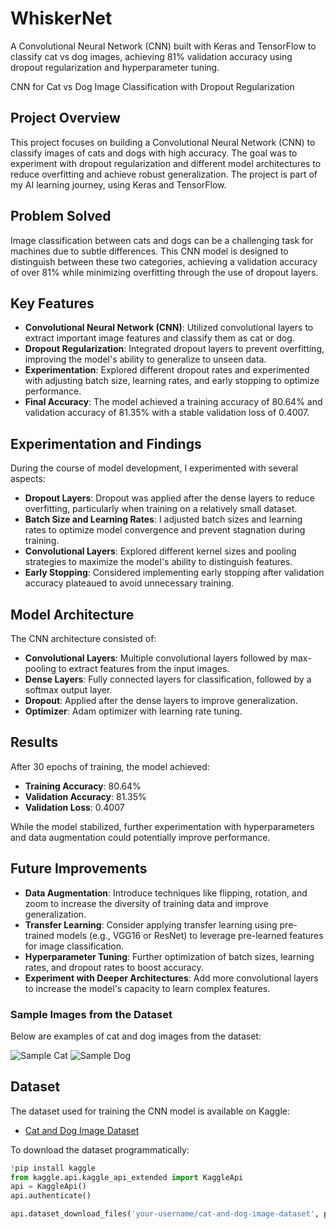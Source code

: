 # WhiskerNet
A Convolutional Neural Network (CNN) built with Keras and TensorFlow to classify cat vs dog images, achieving 81% validation accuracy using dropout regularization and hyperparameter tuning.

 CNN for Cat vs Dog Image Classification with Dropout Regularization

## Project Overview
This project focuses on building a Convolutional Neural Network (CNN) to classify images of cats and dogs with high accuracy. The goal was to experiment with dropout regularization and different model architectures to reduce overfitting and achieve robust generalization. The project is part of my AI learning journey, using Keras and TensorFlow.

## Problem Solved
Image classification between cats and dogs can be a challenging task for machines due to subtle differences. This CNN model is designed to distinguish between these two categories, achieving a validation accuracy of over 81% while minimizing overfitting through the use of dropout layers.

## Key Features
- **Convolutional Neural Network (CNN)**: Utilized convolutional layers to extract important image features and classify them as cat or dog.
- **Dropout Regularization**: Integrated dropout layers to prevent overfitting, improving the model's ability to generalize to unseen data.
- **Experimentation**: Explored different dropout rates and experimented with adjusting batch size, learning rates, and early stopping to optimize performance.
- **Final Accuracy**: The model achieved a training accuracy of 80.64% and validation accuracy of 81.35% with a stable validation loss of 0.4007.

## Experimentation and Findings
During the course of model development, I experimented with several aspects:
- **Dropout Layers**: Dropout was applied after the dense layers to reduce overfitting, particularly when training on a relatively small dataset.
- **Batch Size and Learning Rates**: I adjusted batch sizes and learning rates to optimize model convergence and prevent stagnation during training.
- **Convolutional Layers**: Explored different kernel sizes and pooling strategies to maximize the model's ability to distinguish features.
- **Early Stopping**: Considered implementing early stopping after validation accuracy plateaued to avoid unnecessary training.

## Model Architecture
The CNN architecture consisted of:
- **Convolutional Layers**: Multiple convolutional layers followed by max-pooling to extract features from the input images.
- **Dense Layers**: Fully connected layers for classification, followed by a softmax output layer.
- **Dropout**: Applied after the dense layers to improve generalization.
- **Optimizer**: Adam optimizer with learning rate tuning.

## Results
After 30 epochs of training, the model achieved:
- **Training Accuracy**: 80.64%
- **Validation Accuracy**: 81.35%
- **Validation Loss**: 0.4007

While the model stabilized, further experimentation with hyperparameters and data augmentation could potentially improve performance.

## Future Improvements
- **Data Augmentation**: Introduce techniques like flipping, rotation, and zoom to increase the diversity of training data and improve generalization.
- **Transfer Learning**: Consider applying transfer learning using pre-trained models (e.g., VGG16 or ResNet) to leverage pre-learned features for image classification.
- **Hyperparameter Tuning**: Further optimization of batch sizes, learning rates, and dropout rates to boost accuracy.
- **Experiment with Deeper Architectures**: Add more convolutional layers to increase the model's capacity to learn complex features.

### Sample Images from the Dataset
Below are examples of cat and dog images from the dataset:

![Sample Cat](images/dataset_examples/sample_cat.jpg)
![Sample Dog](images/dataset_examples/sample_dog.jpg)  

## Dataset
The dataset used for training the CNN model is available on Kaggle:
- [Cat and Dog Image Dataset](https://www.kaggle.com/datasets/stethomas/cat-and-dog-image-dataset-for-whiskernet/data)

To download the dataset programmatically:
```python
!pip install kaggle
from kaggle.api.kaggle_api_extended import KaggleApi
api = KaggleApi()
api.authenticate()

api.dataset_download_files('your-username/cat-and-dog-image-dataset', path='data/', unzip=True)
